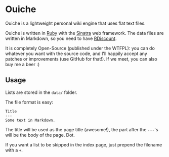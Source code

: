 Ouiche
======

Ouiche is a lightweight personal wiki engine that uses flat text files.

Ouiche is written in [Ruby][1] with the [Sinatra][2] web framework. The data files are
written in Markdown, so you need to have
[RDiscount][3].

[1]: http://ruby-lang.org/
[2]: http://sinatra.github.com/
[3]: http://github.com/rtomayko/rdiscount

It is completely Open-Source (published under the WTFPL): you can do whatever
you want with the source code, and I'll happily accept any patches or
improvements (use GitHub for that!). If we meet, you can also buy me a beer :)

## Usage #######################################################################

Lists are stored in the `data/` folder.

The file format is easy:

    Title
    ---
    Some text in Markdown.

The title will be used as the page title (awesome!), the part after the `---`'s
will be the body of the page. Dot.

If you want a list to be skipped in the index page, just prepend the filename
with a `+`.
